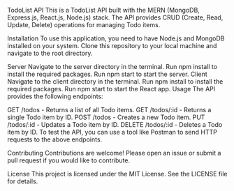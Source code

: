 TodoList API
This is a TodoList API built with the MERN (MongoDB, Express.js, React.js, Node.js) stack. The API provides CRUD (Create, Read, Update, Delete) operations for managing Todo items.

Installation
To use this application, you need to have Node.js and MongoDB installed on your system. Clone this repository to your local machine and navigate to the root directory.

Server
Navigate to the server directory in the terminal.
Run npm install to install the required packages.
Run npm start to start the server.
Client
Navigate to the client directory in the terminal.
Run npm install to install the required packages.
Run npm start to start the React app.
Usage
The API provides the following endpoints:

GET /todos - Returns a list of all Todo items.
GET /todos/:id - Returns a single Todo item by ID.
POST /todos - Creates a new Todo item.
PUT /todos/:id - Updates a Todo item by ID.
DELETE /todos/:id - Deletes a Todo item by ID.
To test the API, you can use a tool like Postman to send HTTP requests to the above endpoints.

Contributing
Contributions are welcome! Please open an issue or submit a pull request if you would like to contribute.

License
This project is licensed under the MIT License. See the LICENSE file for details.